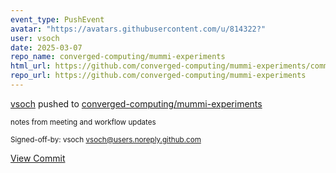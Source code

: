 ```yaml
---
event_type: PushEvent
avatar: "https://avatars.githubusercontent.com/u/814322?"
user: vsoch
date: 2025-03-07
repo_name: converged-computing/mummi-experiments
html_url: https://github.com/converged-computing/mummi-experiments/commit/808e6570ac4fd5ba19fc6d3b540dddec3e598511
repo_url: https://github.com/converged-computing/mummi-experiments
---
```


<a href='https://github.com/vsoch' target='_blank'>vsoch</a> pushed to <a href='https://github.com/converged-computing/mummi-experiments' target='_blank'>converged-computing/mummi-experiments</a>

<small>notes from meeting and workflow updates

Signed-off-by: vsoch <vsoch@users.noreply.github.com></small>

<a href='https://github.com/converged-computing/mummi-experiments/commit/808e6570ac4fd5ba19fc6d3b540dddec3e598511' target='_blank'>View Commit</a>